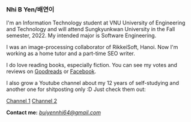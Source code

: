 ### Nhi B Yen/배연이
I'm an Information Technology student at VNU University of Engineering and Technology and will attend Sungkyunkwan University in the Fall semester, 2022. 
My intended major is Software Engineering.

I was an image-processing collaborator of RikkeiSoft, Hanoi. Now I'm working as a home tutor and a part-time SEO writer. 

I do love reading books, especially fiction. You can see my votes and reviews on 
[Goodreads](https://www.goodreads.com/longlivebuinhi) or [Facebook](https://www.facebook.com/keepmysadnessaway/).

I also grow a Youtube channel about my 12 years of self-studying and another one for shitposting only :D Just check them out: 

[Channel 1](https://www.youtube.com/channel/UCbtHncKm1F43lEFtdcWTkXw)
[Channel 2](https://www.youtube.com/channel/UC08c-HWp9cjVAV9lzbzmjew)



**Contact me:** *buiyennhi64@gmail.com*

<!---
longlivebuinhi/longlivebuinhi is a ✨ special ✨ repository because its `README.md` (this file) appears on your GitHub profile.
You can click the Preview link to take a look at your changes.
--->

